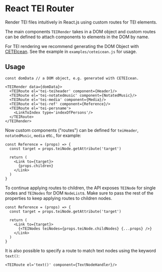 # React TEI Router

Render TEI files intuitively in React.js using custom routes for TEI elements.

The main components `TEIRender` takes in a DOM object and custom routes can be defined to attach components
to elements in the DOM by name.

For TEI rendering we recommend generating the DOM Object with [CETEIcean](https://github.com/TEIC/CETEIcean). See the example in `examples/ceteicean.js` for usage.

## Usage

```JSX
const domData // a DOM object, e.g. generated with CETEIcean.

<TEIRender data={domData}>
  <TEIRoute el='tei-teiheader' component={Header}/>
  <TEIRoute el='tei-notatedmusic' component={NotatedMusic}/>
  <TEIRoute el='tei-media' component={Media}/>
  <TEIRoute el='tei-ref' component={Reference}/>
  <TEIRoute el='tei-persname'>
    <LinkToIndex type='indexOfPersons'/>
  </TEIRoute>
</TEIRender>
```

Now custom components ("routes") can be defined for `teiHeader`, `notatedMusic`, `media` etc., for example:

```JSX
const Reference = (props) => {
  const target = props.teiNode.getAttribute('target')

  return (
    <Link to={target}>
      {props.children}
    </Link>
  )
}
```

To continue applying routes to children, the API exposes `TEINode` for single nodes and `TEINodes` for DOM `NodeList`s.
Make sure to pass the rest of the properties to keep applying routes to children nodes.

```JSX
const Reference = (props) => {
  const target = props.teiNode.getAttribute('target')

  return (
    <Link to={target}>
      {<TEINodes teiNodes={props.teiNode.childNodes} {...props} />}
    </Link>
  )
}
```
It is also possible to specify a route to match text nodes using the keyword `text()`:

```JSX
<TEIRoute el='text()' component={TextNodeHandler}/>
```

